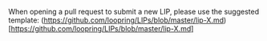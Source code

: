 When opening a pull request to submit a new LIP, please use the suggested template: (https://github.com/loopring/LIPs/blob/master/lip-X.md)[https://github.com/loopring/LIPs/blob/master/lip-X.md]